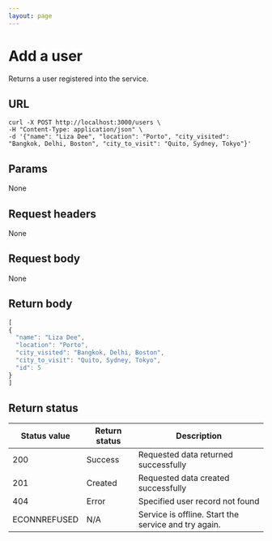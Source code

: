 ```yaml
---
layout: page
---
```


# Add a user

Returns a user registered into the service.

## URL

```shell
curl -X POST http://localhost:3000/users \
-H "Content-Type: application/json" \
-d '{"name": "Liza Dee", "location": "Porto", "city_visited": "Bangkok, Delhi, Boston", "city_to_visit": "Quito, Sydney, Tokyo"}'
```

## Params

None

## Request headers

None

## Request body

None

## Return body

```js
[
{
  "name": "Liza Dee",
  "location": "Porto",
  "city_visited": "Bangkok, Delhi, Boston",
  "city_to_visit": "Quito, Sydney, Tokyo",
  "id": 5
}
]
```

## Return status

| Status value | Return status | Description |
| ------------- | ----------- | ----------- |
| 200 | Success | Requested data returned successfully |
| 201 | Created | Requested data created successfully |
| 404 | Error | Specified user record not found |
|  ECONNREFUSED | N/A | Service is offline. Start the service and try again. |
